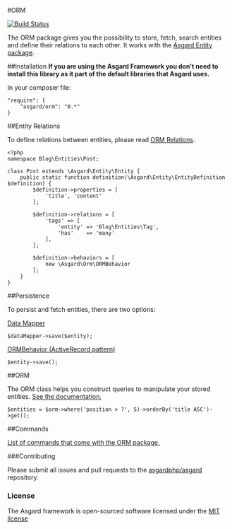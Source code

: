 #ORM

[![Build Status](https://travis-ci.org/asgardphp/orm.svg?branch=master)](https://travis-ci.org/asgardphp/orm)

The ORM package gives you the possibility to store, fetch, search entities and define their relations to each other. It works with the [Asgard Entity package](http://github.com/asgardphp/entity).

##Installation
**If you are using the Asgard Framework you don't need to install this library as it part of the default libraries that Asgard uses.**

In your composer file:

    "require": {
        "asgard/orm": "0.*"
	}

##Entity Relations

To define relations between entities, please read [ORM Relations](http://asgardphp.com/docs/orm-relations).

	<?php
	namespace Blog\Entities\Post;

	class Post extends \Asgard\Entity\Entity {
		public static function definition(\Asgard\Entity\EntityDefinition $definition) {
			$definition->properties = [
				'title', 'content'
			];

			$definition->relations = [
				'tags' => [
					'entity' => 'Blog\Entities\Tag',
					'has'    => 'many'
				],
			];

			$definition->behaviors = [
				new \Asgard\Orm\ORMBehavior
			];
		}
	}

##Persistence

To persist and fetch entities, there are two options:

[Data Mapper](http://asgardphp.com/docs/datamapper)

	$dataMapper->save($entity);

[ORMBehavior (ActiveRecord pattern)](http://asgardphp.com/docs/ormbehavior)

	$entity->save();

##ORM

The ORM class helps you construct queries to manipulate your stored entities. [See the documentation.](http://asgardphp.com/docs/orm-orm)

	$entities = $orm->where('position > ?', 5)->orderBy('title ASC')->get();

##Commands

[List of commands that come with the ORM package.](http://asgardphp.com/docs/orm-commands)

###Contributing

Please submit all issues and pull requests to the [asgardphp/asgard](http://github.com/asgardphp/asgard) repository.

### License

The Asgard framework is open-sourced software licensed under the [MIT license](http://opensource.org/licenses/MIT)
